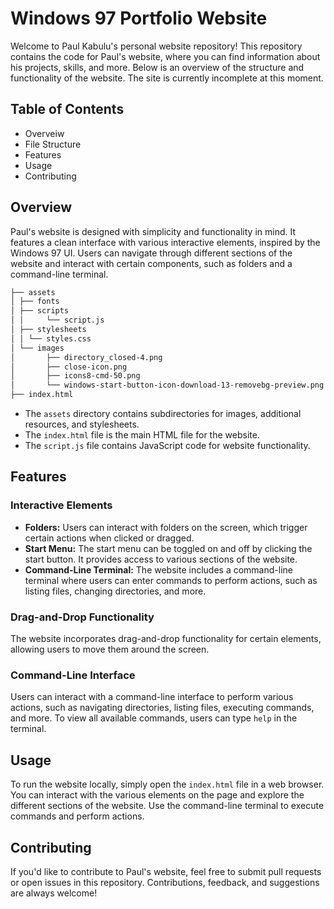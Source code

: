 # Windows 97 Portfolio Website

Welcome to Paul Kabulu's personal website repository! This repository contains the code for Paul's website, where you can find information about his projects, skills, and more. Below is an overview of the structure and functionality of the website. The site is currently incomplete at this moment.

## Table of Contents

+ Overveiw
+ File Structure
+ Features
+ Usage 
+ Contributing

## Overview

Paul's website is designed with simplicity and functionality in mind. It features a clean interface with various interactive elements, inspired by the Windows 97 UI. Users can navigate through different sections of the website and interact with certain components, such as folders and a command-line terminal.

``` bash
├── assets
│ ├── fonts
│ ├── scripts
│ │     └── script.js
│ ├── stylesheets
│ │ └── styles.css
│ └── images
│       ├── directory_closed-4.png
│       ├── close-icon.png
│       ├── icons8-cmd-50.png
│       └── windows-start-button-icon-download-13-removebg-preview.png
├── index.html
```

+ The ``assets`` directory contains subdirectories for images, additional resources, and stylesheets.
+ The ``index.html`` file is the main HTML file for the website.
+ The ``script.js`` file contains JavaScript code for website functionality.

## Features

### Interactive Elements

+ **Folders:** Users can interact with folders on the screen, which trigger certain actions when clicked or dragged.
+ **Start Menu:** The start menu can be toggled on and off by clicking the start button. It provides access to various sections of the website.
+ **Command-Line Terminal:** The website includes a command-line terminal where users can enter commands to perform actions, such as listing files, changing directories, and more.

### Drag-and-Drop Functionality

The website incorporates drag-and-drop functionality for certain elements, allowing users to move them around the screen.

### Command-Line Interface

Users can interact with a command-line interface to perform various actions, such as navigating directories, listing files, executing commands, and more. To view all available commands, users can type ``help`` in the terminal.

## Usage

To run the website locally, simply open the ``index.html`` file in a web browser. You can interact with the various elements on the page and explore the different sections of the website. Use the command-line terminal to execute commands and perform actions.

## Contributing

If you'd like to contribute to Paul's website, feel free to submit pull requests or open issues in this repository. Contributions, feedback, and suggestions are always welcome!

